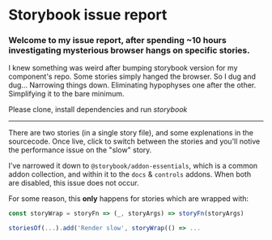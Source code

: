 # Storybook issue report

### Welcome to my issue report, after spending ~10 hours investigating mysterious browser hangs on specific stories.

I knew something was weird after bumping storybook version for my component's repo. Some stories simply hanged the browser.
So I dug and dug... Narrowing things down. Eliminating hypophyses one after the other. Simplifying it to the bare minimum.

Please clone, install dependencies and run *storybook*

---

There are two stories (in a single story file), and some explenations in the sourcecode.
Once live, click to switch between the stories and you'll notive the performance issue on the "slow" story.

I've narrowed it down to `@storybook/addon-essentials`, which is a common addon collection, and within it
to the `docs` & `controls` addons. When both are disabled, this issue does not occur. 

For some reason, this **only** happens for stories which are wrapped with:

```js
const storyWrap = storyFn => (_, storyArgs) => storyFn(storyArgs)

storiesOf(...).add('Render slow', storyWrap(() => ...
```
